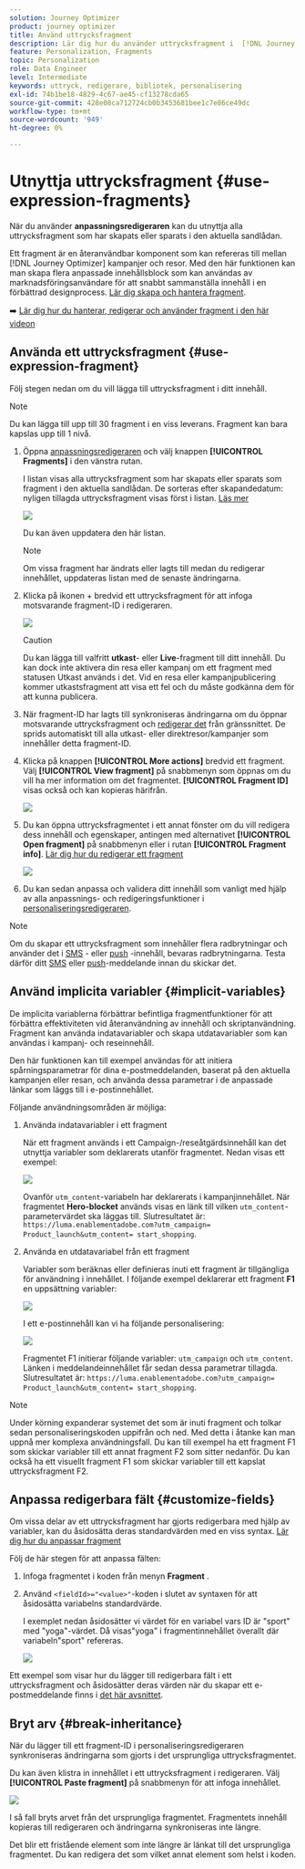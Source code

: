 ```yaml
---
solution: Journey Optimizer
product: journey optimizer
title: Använd uttrycksfragment
description: Lär dig hur du använder uttrycksfragment i  [!DNL Journey Optimizer] personaliseringsredigeraren.
feature: Personalization, Fragments
topic: Personalization
role: Data Engineer
level: Intermediate
keywords: uttryck, redigerare, bibliotek, personalisering
exl-id: 74b1be18-4829-4c67-ae45-cf13278cda65
source-git-commit: 428e08ca712724cb0b3453681bee1c7e86ce49dc
workflow-type: tm+mt
source-wordcount: '949'
ht-degree: 0%

---
```


# Utnyttja uttrycksfragment {#use-expression-fragments}

När du använder **anpassningsredigeraren** kan du utnyttja alla uttrycksfragment som har skapats eller sparats i den aktuella sandlådan.

Ett fragment är en återanvändbar komponent som kan refereras till mellan [!DNL Journey Optimizer] kampanjer och resor. Med den här funktionen kan man skapa flera anpassade innehållsblock som kan användas av marknadsföringsanvändare för att snabbt sammanställa innehåll i en förbättrad designprocess. [Lär dig skapa och hantera fragment](../content-management/fragments.md).

➡️ [Lär dig hur du hanterar, redigerar och använder fragment i den här videon](../content-management/fragments.md#video-fragments)

## Använda ett uttrycksfragment {#use-expression-fragment}

Följ stegen nedan om du vill lägga till uttrycksfragment i ditt innehåll.

>[!NOTE]
>
>Du kan lägga till upp till 30 fragment i en viss leverans. Fragment kan bara kapslas upp till 1 nivå.

1. Öppna [anpassningsredigeraren](personalization-build-expressions.md) och välj knappen **[!UICONTROL Fragments]** i den vänstra rutan.

   I listan visas alla uttrycksfragment som har skapats eller sparats som fragment i den aktuella sandlådan. De sorteras efter skapandedatum: nyligen tillagda uttrycksfragment visas först i listan. [Läs mer](../content-management/fragments.md#create-expression-fragment)

   ![](assets/expression-fragments-pane.png)

   Du kan även uppdatera den här listan.

   >[!NOTE]
   >
   >Om vissa fragment har ändrats eller lagts till medan du redigerar innehållet, uppdateras listan med de senaste ändringarna.

1. Klicka på ikonen + bredvid ett uttrycksfragment för att infoga motsvarande fragment-ID i redigeraren.

   ![](assets/expression-fragment-add.png)

   >[!CAUTION]
   >
   >Du kan lägga till valfritt **utkast**- eller **Live**-fragment till ditt innehåll. Du kan dock inte aktivera din resa eller kampanj om ett fragment med statusen Utkast används i det. Vid en resa eller kampanjpublicering kommer utkastsfragment att visa ett fel och du måste godkänna dem för att kunna publicera.

1. När fragment-ID har lagts till synkroniseras ändringarna om du öppnar motsvarande uttrycksfragment och [redigerar det](../content-management/fragments.md#edit-fragments) från gränssnittet. De sprids automatiskt till alla utkast- eller direktresor/kampanjer som innehåller detta fragment-ID.

1. Klicka på knappen **[!UICONTROL More actions]** bredvid ett fragment. Välj **[!UICONTROL View fragment]** på snabbmenyn som öppnas om du vill ha mer information om det fragmentet. **[!UICONTROL Fragment ID]** visas också och kan kopieras härifrån.

   ![](assets/expression-fragment-view.png)

1. Du kan öppna uttrycksfragmentet i ett annat fönster om du vill redigera dess innehåll och egenskaper, antingen med alternativet **[!UICONTROL Open fragment]** på snabbmenyn eller i rutan **[!UICONTROL Fragment info]**. [Lär dig hur du redigerar ett fragment](../content-management/fragments.md#edit-fragments)

   ![](assets/expression-fragment-open.png)

1. Du kan sedan anpassa och validera ditt innehåll som vanligt med hjälp av alla anpassnings- och redigeringsfunktioner i [personaliseringsredigeraren](personalization-build-expressions.md).

>[!NOTE]
>
>Om du skapar ett uttrycksfragment som innehåller flera radbrytningar och använder det i [SMS](../sms/create-sms.md#sms-content) - eller [push](../push/design-push.md) -innehåll, bevaras radbrytningarna. Testa därför ditt [SMS](../sms/send-sms.md) eller [push](../push/send-push.md)-meddelande innan du skickar det.

## Använd implicita variabler {#implicit-variables}

De implicita variablerna förbättrar befintliga fragmentfunktioner för att förbättra effektiviteten vid återanvändning av innehåll och skriptanvändning. Fragment kan använda indatavariabler och skapa utdatavariabler som kan användas i kampanj- och reseinnehåll.

Den här funktionen kan till exempel användas för att initiera spårningsparametrar för dina e-postmeddelanden, baserat på den aktuella kampanjen eller resan, och använda dessa parametrar i de anpassade länkar som läggs till i e-postinnehållet.

Följande användningsområden är möjliga:

1. Använda indatavariabler i ett fragment

   När ett fragment används i ett Campaign-/reseåtgärdsinnehåll kan det utnyttja variabler som deklarerats utanför fragmentet. Nedan visas ett exempel:

   ![](../personalization/assets/variable-in-a-fragment.png)

   Ovanför `utm_content`-variabeln har deklarerats i kampanjinnehållet. När fragmentet **Hero-blocket** används visas en länk till vilken `utm_content`-parametervärdet ska läggas till. Slutresultatet är: `https://luma.enablementadobe.com?utm_campaign= Product_launch&utm_content= start_shopping`.

1. Använda en utdatavariabel från ett fragment

   Variabler som beräknas eller definieras inuti ett fragment är tillgängliga för användning i innehållet. I följande exempel deklarerar ett fragment **F1** en uppsättning variabler:

   ![](../personalization/assets/personalize-with-variables.png)

   I ett e-postinnehåll kan vi ha följande personalisering:

   ![](../personalization/assets/use-fragment-variable.png)

   Fragmentet F1 initierar följande variabler: `utm_campaign` och `utm_content`. Länken i meddelandeinnehållet får sedan dessa parametrar tillagda. Slutresultatet är: `https://luma.enablementadobe.com?utm_campaign= Product_launch&utm_content= start_shopping`.

>[!NOTE]
>
>Under körning expanderar systemet det som är inuti fragment och tolkar sedan personaliseringskoden uppifrån och ned. Med detta i åtanke kan man uppnå mer komplexa användningsfall. Du kan till exempel ha ett fragment F1 som skickar variabler till ett annat fragment F2 som sitter nedanför. Du kan också ha ett visuellt fragment F1 som skickar variabler till ett kapslat uttrycksfragment F2.


## Anpassa redigerbara fält {#customize-fields}

Om vissa delar av ett uttrycksfragment har gjorts redigerbara med hjälp av variabler, kan du åsidosätta deras standardvärden med en viss syntax. [Lär dig hur du anpassar fragment](../content-management/customizable-fragments.md)

Följ de här stegen för att anpassa fälten:

1. Infoga fragmentet i koden från menyn **Fragment** .

1. Använd `<fieldId>="<value>"`-koden i slutet av syntaxen för att åsidosätta variabelns standardvärde.

   I exemplet nedan åsidosätter vi värdet för en variabel vars ID är &quot;sport&quot; med &quot;yoga&quot;-värdet. Då visas&quot;yoga&quot; i fragmentinnehållet överallt där variabeln&quot;sport&quot; refereras.

   ![](../content-management/assets/fragment-expression-use.png)

Ett exempel som visar hur du lägger till redigerbara fält i ett uttrycksfragment och åsidosätter deras värden när du skapar ett e-postmeddelande finns i [det här avsnittet](../content-management/customizable-fragments.md#example).

## Bryt arv {#break-inheritance}

När du lägger till ett fragment-ID i personaliseringsredigeraren synkroniseras ändringarna som gjorts i det ursprungliga uttrycksfragmentet.

Du kan även klistra in innehållet i ett uttrycksfragment i redigeraren. Välj **[!UICONTROL Paste fragment]** på snabbmenyn för att infoga innehållet.

![](assets/expression-fragment-paste.png)

I så fall bryts arvet från det ursprungliga fragmentet. Fragmentets innehåll kopieras till redigeraren och ändringarna synkroniseras inte längre.

Det blir ett fristående element som inte längre är länkat till det ursprungliga fragmentet. Du kan redigera det som vilket annat element som helst i koden.

